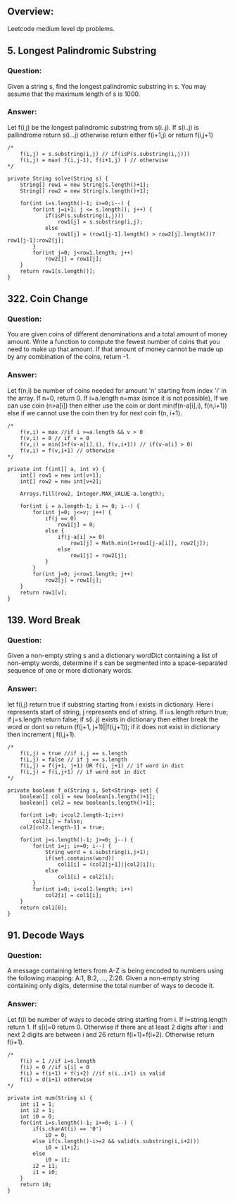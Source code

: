
## Overview:

Leetcode medium level dp problems.

## 5. Longest Palindromic Substring

### Question:
Given a string s, find the longest palindromic substring in s. You may assume that the maximum length of s is 1000.

### Answer:
Let f(i,j) be the longest palindromic substring from s(i..j). If s(i..j) is pallindrome return s(i...j) otherwise return either f(i+1,j) or return f(i,j+1)

    /*
        f(i,j) = s.substring(i,j) // if(isP(s.substring(i,j)))
        f(i,j) = max( f(i,j-1), f(i+1,j) ) // otherwise
    */
    
    private String solve(String s) {
        String[] row1 = new String[s.length()+1];
        String[] row2 = new String[s.length()+1];
        
        for(int i=s.length()-1; i>=0;i--) {
            for(int j=i+1; j <= s.length(); j++) {
                if(isP(s.substring(i,j)))
                    row1[j] = s.substring(i,j);
                else
                    row1[j] = (row1[j-1].length() > row2[j].length())? row1[j-1]:row2[j];
            }
            for(int j=0; j<row1.length; j++)
                row2[j] = row1[j];
        }
        return row1[s.length()];
    }

## 322. Coin Change

### Question:
You are given coins of different denominations and a total amount of money amount. Write a function to compute the fewest number of coins that you need to make up that amount. If that amount of money cannot be made up by any combination of the coins, return -1.

### Answer:
Let f(n,i) be number of coins needed for amount 'n' starting from index 'i' in the array. If n=0, return 0. If i=a.length n=max (since it is not possible), If we can use coin (n>a[i]) then either use the coin or dont min(f(n-a[i],i), f(n,i+1)) else if we cannot use the coin then try for next coin f(n, i+1).

    /*
        f(v,i) = max //if i >=a.length && v > 0
        f(v,i) = 0 // if v = 0
        f(v,i) = min(1+f(v-a[i],i), f(v,i+1)) // if(v-a[i] > 0)
        f(v,i) = f(v,i+1) // otherwise
    */
    
    private int f(int[] a, int v) {
        int[] row1 = new int[v+1];
        int[] row2 = new int[v+2];
        
        Arrays.fill(row2, Integer.MAX_VALUE-a.length);
        
        for(int i = a.length-1; i >= 0; i--) {
            for(int j=0; j<=v; j++) {
                if(j == 0)
                    row1[j] = 0;
                else {
                    if(j-a[i] >= 0)
                        row1[j] = Math.min(1+row1[j-a[i]], row2[j]);
                    else
                        row1[j] = row2[j];
                }
            }
            for(int j=0; j<row1.length; j++)
                row2[j] = row1[j];
        }
        return row1[v];
    }

## 139. Word Break

### Question:
Given a non-empty string s and a dictionary wordDict containing a list of non-empty words, determine if s can be segmented into a space-separated sequence of one or more dictionary words.

### Answer:
let f(i,j) return true if substring starting from i exists in dictionary. Here i represents start of string, j represents end of string. If i=s.length return true; if j=s.length return false; if s(i..j) exists in dictionary then either break the word or dont so return (f(j+1, j+1)||f(i,j+1)); if it does not exist in dictionary then increment j f(i,j+1).

    /*
        f(i,j) = true //if i,j == s.length   
        f(i,j) = false // if j == s.length
        f(i,j) = f(j+1, j+1) OR f(i, j+1) // if word in dict
        f(i,j) = f(i,j+1) // if word not in dict
    */
    
    private boolean f_o(String s, Set<String> set) {
        boolean[] col1 = new boolean[s.length()+1];
        boolean[] col2 = new boolean[s.length()+1];
        
        for(int i=0; i<col2.length-1;i++)
            col2[i] = false;
        col2[col2.length-1] = true;
        
        for(int j=s.length()-1; j>=0; j--) {
            for(int i=j; i>=0; i--) {
                String word = s.substring(i,j+1);
                if(set.contains(word))
                    col1[i] = (col2[j+1]||col2[i]);
                else
                    col1[i] = col2[i];
            }
            for(int i=0; i<col1.length; i++)
                col2[i] = col1[i];
        }
        return col1[0];
    }

## 91. Decode Ways

### Question:
A message containing letters from A-Z is being encoded to numbers using the following mapping: A:1, B:2, ..., Z:26. Given a non-empty string containing only digits, determine the total number of ways to decode it.

### Answer:
Let f(i) be number of ways to decode string starting from i. If i=string.length return 1. If s[i]=0 return 0. Otherwise if there are at least 2 digits after i and next 2 digits are between i and 26 return f(i+1)+f(i+2). Otherwise return f(i+1).

    /*
        f(i) = 1 //if i=s.length
        f(i) = 0 //if s[i] = 0
        f(i) = f(i+1) + f(i+2) //if s(i..i+1) is valid
        f(i) = d(i+1) otherwise
    */
    
    private int num(String s) {
        int i1 = 1;
        int i2 = 1;
        int i0 = 0;
        for(int i=s.length()-1; i>=0; i--) {
            if(s.charAt(i) == '0')
                i0 = 0;
            else if(s.length()-i>=2 && valid(s.substring(i,i+2)))
                i0 = i1+i2;
            else
                i0 = i1;
            i2 = i1;
            i1 = i0;
        }
        return i0;
    } 



